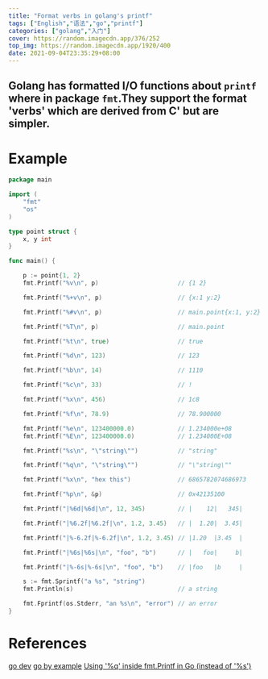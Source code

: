 ```yaml
---
title: "Format verbs in golang's printf"
tags: ["English","语法","go","printf"]
categories: ["golang","入门"]
cover: https://random.imagecdn.app/376/252
top_img: https://random.imagecdn.app/1920/400
date: 2021-09-04T23:35:29+08:00
---
```


<b>Golang has formatted I/O functions about `printf` where in package `fmt`.They support the format 'verbs' which are derived from C' but are simpler.</b>  
------

# Example
```go
package main

import (
    "fmt"
    "os"
)

type point struct {
    x, y int
}

func main() {

    p := point{1, 2}
    fmt.Printf("%v\n", p)                      // {1 2}

    fmt.Printf("%+v\n", p)                     // {x:1 y:2}

    fmt.Printf("%#v\n", p)                     // main.point{x:1, y:2}

    fmt.Printf("%T\n", p)                      // main.point

    fmt.Printf("%t\n", true)                   // true

    fmt.Printf("%d\n", 123)                    // 123

    fmt.Printf("%b\n", 14)                     // 1110

    fmt.Printf("%c\n", 33)                     // !

    fmt.Printf("%x\n", 456)                    // 1c8

    fmt.Printf("%f\n", 78.9)                   // 78.900000

    fmt.Printf("%e\n", 123400000.0)            // 1.234000e+08
    fmt.Printf("%E\n", 123400000.0)            // 1.234000E+08

    fmt.Printf("%s\n", "\"string\"")           // "string"

    fmt.Printf("%q\n", "\"string\"")           // "\"string\""

    fmt.Printf("%x\n", "hex this")             // 6865782074686973

    fmt.Printf("%p\n", &p)                     // 0x42135100

    fmt.Printf("|%6d|%6d|\n", 12, 345)         // |    12|   345|

    fmt.Printf("|%6.2f|%6.2f|\n", 1.2, 3.45)   // |  1.20|  3.45|

    fmt.Printf("|%-6.2f|%-6.2f|\n", 1.2, 3.45) // |1.20  |3.45  |

    fmt.Printf("|%6s|%6s|\n", "foo", "b")      // |   foo|     b|

    fmt.Printf("|%-6s|%-6s|\n", "foo", "b")    // |foo   |b     |

    s := fmt.Sprintf("a %s", "string")
    fmt.Println(s)                             // a string

    fmt.Fprintf(os.Stderr, "an %s\n", "error") // an error
}
```

# References
[go dev](https://pkg.go.dev/fmt#pkg-overview)
[go by example](https://gobyexample.com/string-formatting)
[Using '%q' inside fmt.Printf in Go (instead of '%s')](https://dev.to/mcaci/using-q-inside-fmt-printf-in-go-2i23)
